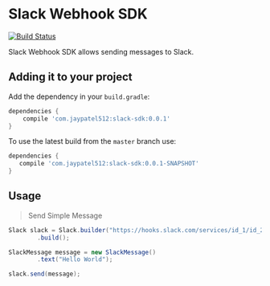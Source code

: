 # Slack Webhook SDK

[![Build Status](https://travis-ci.org/jaypatel512/slack-sdk.svg?branch=master)](https://travis-ci.org/jaypatel512/slack-sdk)

Slack Webhook SDK allows sending messages to Slack.

## Adding it to your project

Add the dependency in your `build.gradle`:

```groovy
dependencies {
    compile 'com.jaypatel512:slack-sdk:0.0.1'
}
```

To use the latest build from the `master` branch use:

 ```groovy
dependencies {
    compile 'com.jaypatel512:slack-sdk:0.0.1-SNAPSHOT'
}
```

## Usage

> Send Simple Message

```java
Slack slack = Slack.builder("https://hooks.slack.com/services/id_1/id_2/token")
        .build();

SlackMessage message = new SlackMessage()
        .text("Hello World");

slack.send(message);
```